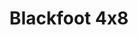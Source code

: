 ---
title: Blackfoot 4x8
category: equipment
type: CNC Router
description: "A self-replicating full size CNC Router made out of plywood with a cutting volume of 244cm x 152cm x 20cm. "
---